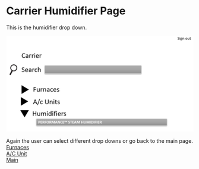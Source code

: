 # Carrier Humidifier Page
This is the humidifier drop down.

![CarrierHumidifier](https://github.com/RC11B/HVAC-Project/blob/master/Wire%20Frame/pictures/Carrier4.png)

Again the user can select different drop downs or go back to the main page.
<br>
[Furnaces](CarrierFurnaces.md)
<br>
[A/C Unit](CarrierAC-Units.md)
<br>
[Main](MainPage.md)
